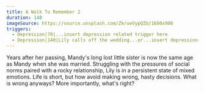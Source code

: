 ```yaml
---
title: A Walk To Remember 2
duration: 148
imageSource: https://source.unsplash.com/ZkrueVypQZU/1600x900
triggers:
  - Depression|70|...insert depression related trigger here
  - Depression|140|Lily calls off the wedding...or...insert depression related trigger here
---
```


Years after her passing, Mandy's long lost little sister is now the same age as Mandy when she was married. Struggling with the pressures of social norms paired with a rocky relationship, Lily is in a persistent state of mixed emotions. Life is short, but how avoid making wrong, hasty decisions. What is wrong anyways? More importantly, what's right?
